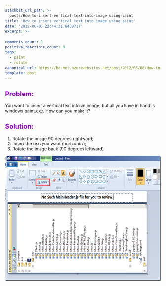 ```yaml
---
stackbit_url_path: >-
  posts/How-to-insert-vertical-text-into-image-using-paint
title: 'How to insert vertical text into image using paint'
date: '2012-06-06 22:44:31.6409717'
excerpt: >-
  
comments_count: 0
positive_reactions_count: 0
tags: 
  - paint
  - rotate
canonical_url: https://be-net.azurewebsites.net/post/2012/06/06/How-to-insert-vertical-text-into-image-using-paint
template: post
---
```

<h2><font style="font-weight: bold" color="#9b00d3">Problem:</font></h2>  <p>You want to insert a vertical text into an image, but all you have in hand is windows paint.exe. How can you make it?</p>  <h2><font color="#9b00d3"><font style="font-weight: bold">Solution:</font></font></h2>  <ol>   <li>Rotate the image 90 degrees rightward;</li>    <li>Insert the text you want (horizontal);</li>    <li>Rotate the image back (90 degrees leftward)</li> </ol>  <p><a href="https://raw.githubusercontent.com/Jeff-Tian/blogengine.net/master/Source/BlogEngine/BlogEngine.NET/App_Data/files/image_579.png"><img style="background-image: none; border-bottom: 0px; border-left: 0px; margin: 0px 10px 0px 0px; padding-left: 0px; padding-right: 0px; display: inline; border-top: 0px; border-right: 0px; padding-top: 0px" title="image" border="0" alt="image" src="https://raw.githubusercontent.com/Jeff-Tian/blogengine.net/master/Source/BlogEngine/BlogEngine.NET/App_Data/files/image_thumb_278.png" width="644" height="405" /></a></p>